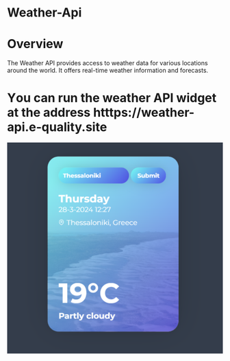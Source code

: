 # Weather-Api

# Overview

The Weather API provides access to weather data for various locations around the world. It offers real-time weather information and forecasts.

# Υou can run the weather API widget at the address htttps://weather-api.e-quality.site

![Screenshot_1](weather.png)

